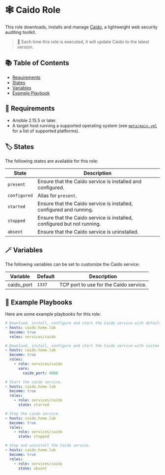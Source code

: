 # 🕸️ Caido Role

This role downloads, installs and manage [Caido](https://caido.io/), a lightweight web security auditing toolkit.

> 🚨 Each time this role is executed, it will update Caido to the latest version.

## 📚 Table of Contents

- [Requirements](#-requirements)
- [States](#-states)
- [Variables](#-variables)
- [Example Playbook](#-example-playbook)

## 💚 Requirements

- Ansible 2.15.5 or later.
- A target host running a supported operating system (see [`meta/main.yml`](./meta/main.yml) for a list of supported platforms).

## 🏷️ States

The following states are available for this role:

| State | Description |
| --- | --- |
| `present` | Ensure that the Caido service is installed and configured. |
| `configured` | Alias for `present`. |
| `started` | Ensure that the Caido service is installed, configured and running. |
| `stopped` | Ensure that the Caido service is installed, configured but not running. |
| `absent` | Ensure that the Caido service is uninstalled. |

## 🪄 Variables

The following variables can be set to customize the Caido service:

| Variable | Default | Description |
| --- | --- | --- |
| caido_port | `1337` | TCP port to use for the Caido service. |

## 📒 Example Playbooks

Here are some example playbooks for this role:

```yaml
# Download, install, configure and start the Caido service with default values.
- hosts: caido.home.lab
  become: true
  roles: services/caido

# Download, install, configure and start the Caido service with custom values.
- hosts: caido.home.lab
  become: true
  roles:
    - role: services/caido
      vars:
        caido_port: 8080

# Start the caido service.
- hosts: caido.home.lab
  become: true
  roles:
    - role: services/caido
      state: started

# Stop the caido service.
- hosts: caido.home.lab
  become: true
  roles:
    - role: services/caido
      state: stopped

# Stop and uninstall the Caido service.
- hosts: caido.home.lab
  become: true
  roles:
    - role: services/caido
      state: absent
```
